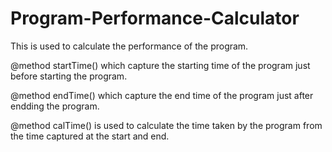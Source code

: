 # Program-Performance-Calculator
This is used to calculate the performance of the program.

@method startTime() which capture the starting time of the program just before starting the program.

@method endTime() which capture the end time of the program just after endding the program.

@method calTime() is used to calculate the time taken by the program from the time captured at the start and end.
